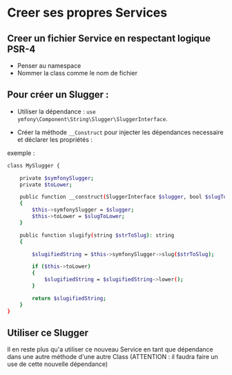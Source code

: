 # Creer ses propres Services

## Creer un fichier Service en respectant logique PSR-4

- Penser au namespace
- Nommer la class comme le nom de fichier

## Pour créer un Slugger :

- Utiliser la dépendance : `use ymfony\Component\String\Slugger\SluggerInterface`.

- Créer la méthode `__Construct` pour injecter les dépendances necessaire et déclarer les propriétés :

exemple : 
```sh
class MySlugger {

    private $symfonySlugger;
    private $toLower;

    public function __construct(SluggerInterface $slugger, bool $slugToLower)
    {
        $this->symfonySlugger = $slugger;
        $this->toLower = $slugToLower;
    }

    public function slugify(string $strToSlug): string
    {

        $slugifiedString = $this->symfonySlugger->slug($strToSlug);

        if ($this->toLower)
        {
            $slugifiedString = $slugifiedString->lower();
        }

        return $slugifiedString;
    }
}
```

## Utiliser ce Slugger

Il en reste plus qu'a utiliser ce nouveau Service en tant que dépendance dans une autre méthode d'une autre Class (ATTENTION : il faudra faire un use  de cette nouvelle dépendance)